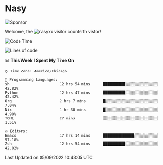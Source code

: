 # Nasy

<!--
<p align="center">
<img height="200" src="https://github-readme-stats.vercel.app/api?username=nasyxx&count_private=true&show_icons=true&theme=dracula&include_all_commits=true"/>
<img height="200" src="https://github-readme-stats.vercel.app/api/top-langs/?username=nasyxx&theme=dracula&hide=html,jupyter+notebook&count_private=true&show_icons=true"/>
</p>

  
----------------
-->

![Sponsor](https://img.shields.io/static/v1.svg?label=Sponsor&message=%E2%9D%A4&logo=GitHub&style=flat&color=pink)
 
Welcome, the ![nasyxx visitor counter](https://count.getloli.com/get/@nasyxx?theme=rule34)th vistor!
 
<!--START_SECTION:waka-->
![Code Time](http://img.shields.io/badge/Code%20Time-2%2C613%20hrs%2031%20mins-blue)

![Lines of code](https://img.shields.io/badge/From%20Hello%20World%20I%27ve%20Written-5%20Million%20lines%20of%20code-blue)

📊 **This Week I Spent My Time On** 

```text
⌚︎ Time Zone: America/Chicago

💬 Programming Languages: 
sh                       12 hrs 54 mins      ██████████░░░░░░░░░░░░░░░   42.82% 
Python                   12 hrs 47 mins      ██████████░░░░░░░░░░░░░░░   42.42% 
Org                      2 hrs 7 mins        █░░░░░░░░░░░░░░░░░░░░░░░░   7.04% 
Nix                      1 hr 30 mins        █░░░░░░░░░░░░░░░░░░░░░░░░   4.98% 
TOML                     27 mins             ░░░░░░░░░░░░░░░░░░░░░░░░░   1.51%

🔥 Editors: 
Emacs                    17 hrs 14 mins      ██████████████░░░░░░░░░░░   57.18% 
Zsh                      12 hrs 54 mins      ██████████░░░░░░░░░░░░░░░   42.82%

```


 Last Updated on 05/09/2022 10:43:05 UTC
<!--END_SECTION:waka-->

<!-- ![visitors](https://visitor-badge.laobi.icu/badge?page_id=nasyxx.nasyxx) -->
